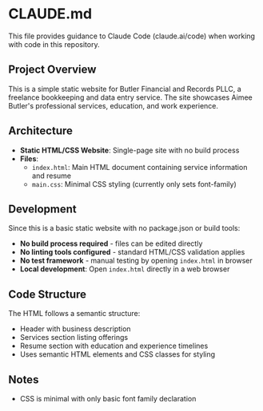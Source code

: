 # CLAUDE.md

This file provides guidance to Claude Code (claude.ai/code) when working with code in this repository.

## Project Overview

This is a simple static website for Butler Financial and Records PLLC, a freelance bookkeeping and data entry service. The site showcases Aimee Butler's professional services, education, and work experience.

## Architecture

- **Static HTML/CSS Website**: Single-page site with no build process
- **Files**:
  - `index.html`: Main HTML document containing service information and resume
  - `main.css`: Minimal CSS styling (currently only sets font-family)

## Development

Since this is a basic static website with no package.json or build tools:

- **No build process required** - files can be edited directly
- **No linting tools configured** - standard HTML/CSS validation applies
- **No test framework** - manual testing by opening `index.html` in browser
- **Local development**: Open `index.html` directly in a web browser

## Code Structure

The HTML follows a semantic structure:
- Header with business description
- Services section listing offerings
- Resume section with education and experience timelines
- Uses semantic HTML elements and CSS classes for styling

## Notes

- CSS is minimal with only basic font family declaration